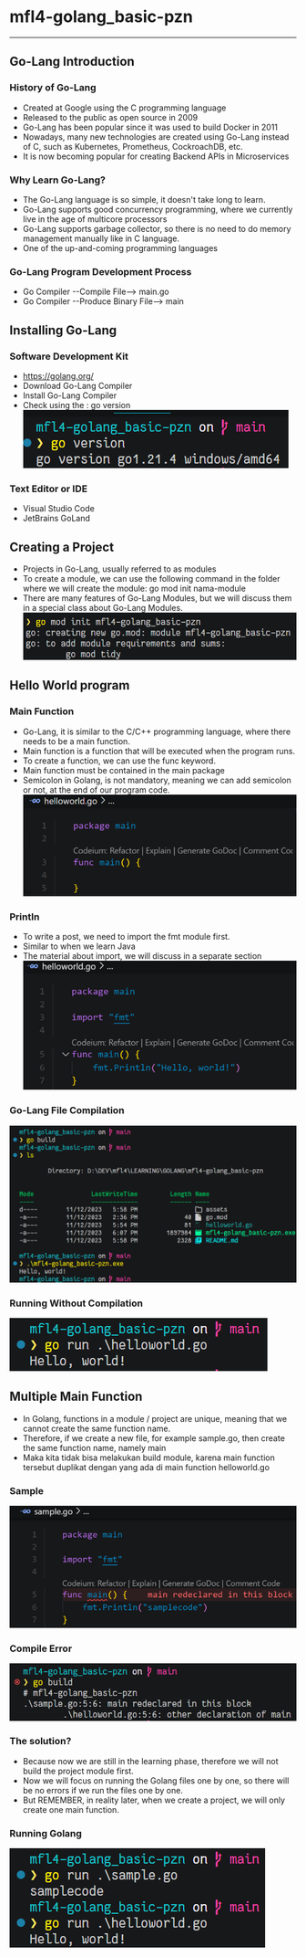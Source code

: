 # mfl4-golang_basic-pzn
---

## Go-Lang Introduction

### History of Go-Lang
- Created at Google using the C programming language
- Released to the public as open source in 2009
- Go-Lang has been popular since it was used to build Docker in 2011 
- Nowadays, many new technologies are created using Go-Lang instead of C, such as Kubernetes, Prometheus, CockroachDB, etc.
- It is now becoming popular for creating Backend APIs in Microservices

### Why Learn Go-Lang?
- The Go-Lang language is so simple, it doesn't take long to learn.
- Go-Lang supports good concurrency programming, where we currently live in the age of multicore processors
- Go-Lang supports garbage collector, so there is no need to do memory management manually like in C language.
- One of the up-and-coming programming languages

### Go-Lang Program Development Process
- Go Compiler --Compile File--> main.go
- Go Compiler --Produce Binary File--> main

## Installing Go-Lang

### Software Development Kit
- https://golang.org/
- Download Go-Lang Compiler
- Install Go-Lang Compiler
- Check using the : go version
![go version](assets/version.png)

### Text Editor or IDE
- Visual Studio Code
- JetBrains GoLand

## Creating a Project
- Projects in Go-Lang, usually referred to as modules
- To create a module, we can use the following command in the folder where we will create the module: go mod init nama-module
- There are many features of Go-Lang Modules, but we will discuss them in a special class about Go-Lang Modules.
![go mod init](assets/modinit.png)

## Hello World program

### Main Function
- Go-Lang, it is similar to the C/C++ programming language, where there needs to be a main function.
- Main function is a function that will be executed when the program runs.
- To create a function, we can use the func keyword.
- Main function must be contained in the main package
- Semicolon in Golang, is not mandatory, meaning we can add semicolon or not, at the end of our program code.
![Main Function](assets/mainfunction.png)

### Println
- To write a post, we need to import the fmt module first. 
- Similar to when we learn Java
- The material about import, we will discuss in a separate section
![Hello World Program](assets/helloworldprogram.png)

### Go-Lang File Compilation
![go build](assets/build.png)

### Running Without Compilation
![go run](assets/run.png)

## Multiple Main Function
- In Golang, functions in a module / project are unique, meaning that we cannot create the same function name.
- Therefore, if we create a new file, for example sample.go, then create the same function name, namely main
- Maka kita tidak bisa melakukan build module, karena main function tersebut duplikat dengan yang ada di main function helloworld.go

### Sample
![sample.go code](assets/samplecode.png)

### Compile Error
![Compile Error](assets/compileerror.png)

### The solution?
- Because now we are still in the learning phase, therefore we will not build the project module first.
- Now we will focus on running the Golang files one by one, so there will be no errors if we run the files one by one.
- But REMEMBER, in reality later, when we create a project, we will only create one main function.

### Running Golang
![Running Golang](assets/runninggolang.png)
